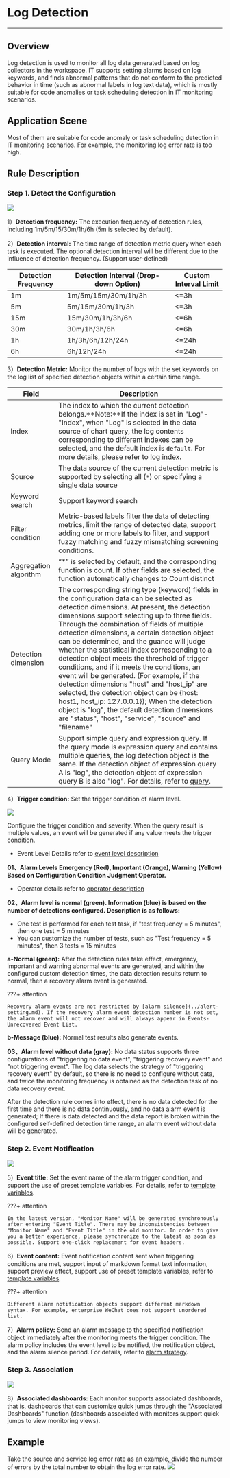 # Log Detection
---

## Overview

Log detection is used to monitor all log data generated based on log collectors in the workspace. IT supports setting alarms based on log keywords, and finds abnormal patterns that do not conform to the predicted behavior in time (such as abnormal labels in log text data), which is mostly suitable for code anomalies or task scheduling detection in IT monitoring scenarios.

## Application Scene

Most of them are suitable for code anomaly or task scheduling detection in IT monitoring scenarios. For example, the monitoring log error rate is too high.

## Rule Description

### Step 1. Detect the Configuration

![](../img/monitor20.png)

1）**Detection frequency:** The execution frequency of detection rules, including 1m/5m/15/30m/1h/6h (5m is selected by default).

2）**Detection interval:** The time range of detection metric query when each task is executed. The optional detection interval will be different due to the influence of detection frequency. (Support user-defined)

| Detection Frequency | Detection Interval (Drop-down Option) | Custom Interval Limit |
| --- | --- | --- |
| 1m | 1m/5m/15m/30m/1h/3h | <=3h |
| 5m | 5m/15m/30m/1h/3h | <=3h |
| 15m | 15m/30m/1h/3h/6h | <=6h |
| 30m | 30m/1h/3h/6h | <=6h |
| 1h | 1h/3h/6h/12h/24h | <=24h |
| 6h | 6h/12h/24h | <=24h |

3）**Detection Metric:** Monitor the number of logs with the set keywords on the log list of specified detection objects within a certain time range.

| Field | Description |
| --- | --- |
| Index | The index to which the current detection belongs.**Note:**If the index is set in "Log"-"Index", when "Log" is selected in the data source of chart query, the log contents corresponding to different indexes can be selected, and the default index is `default`. For more details, please refer to [log index](../../logs/multi-index.md).|
| Source | The data source of the current detection metric is supported by selecting all (`*`) or specifying a single data source|
| Keyword search  | Support keyword search |
| Filter condition | Metric-based labels filter the data of detecting metrics, limit the range of detected data, support adding one or more labels to filter, and support fuzzy matching and fuzzy mismatching screening conditions. |
| Aggregation algorithm | “*” is selected by default, and the corresponding function is count. If other fields are selected, the function automatically changes to Count distinct |
| Detection dimension | The corresponding string type (keyword) fields in the configuration data can be selected as detection dimensions. At present, the detection dimensions support selecting up to three fields. Through the combination of fields of multiple detection dimensions, a certain detection object can be determined, and the guance will judge whether the statistical index corresponding to a detection object meets the threshold of trigger conditions, and if it meets the conditions, an event will be generated. (For example, if the detection dimensions "host" and "host_ip" are selected, the detection object can be {host: host1, host_ip: 127.0.0.1}); When the detection object is "log", the default detection dimensions are "status", "host", "service", "source" and "filename" |
| Query Mode | Support simple query and expression query. If the query mode is expression query and contains multiple queries, the log detection object is the same. If the detection object of expression query A is "log", the detection object of expression query B is also "log". For details, refer to [query](../../scene/visual-chart/chart-query.md). |


4）**Trigger condition:** Set the trigger condition of alarm level.

![](../img/monitor54.png)

Configure the trigger condition and severity. When the query result is multiple values, an event will be generated if any value meets the trigger condition.

- Event Level Details refer to [event level description](event-level-description.md) 

**01、Alarm Levels Emergency (Red), Important (Orange), Warning (Yellow) Based on Configuration Condition Judgment Operator.**

- Operator details refer to [operator description](operator-description.md) 

**02、Alarm level is normal (green). Information (blue) is based on the number of detections configured. Description is as follows:**

- One test is performed for each test task, if "test frequency = 5 minutes", then one test = 5 minutes
- You can customize the number of tests, such as "Test frequency = 5 minutes", then 3 tests = 15 minutes

**a-Normal (green):** After the detection rules take effect, emergency, important and warning abnormal events are generated, and within the configured custom detection times, the data detection results return to normal, then a recovery alarm event is generated.

???+ attention

    Recovery alarm events are not restricted by [alarm silence](../alert-setting.md). If the recovery alarm event detection number is not set, the alarm event will not recover and will always appear in Events-Unrecovered Event List.

**b-Message (blue):** Normal test results also generate events.

**03、Alarm level without data (gray):** No data status supports three configurations of "triggering no data event", "triggering recovery event" and "not triggering event". The log data selects the strategy of "triggering recovery event" by default, so there is no need to configure without data, and twice the monitoring frequency is obtained as the detection task of no data recovery event.

After the detection rule comes into effect, there is no data detected for the first time and there is no data continuously, and no data alarm event is generated; If there is data detected and the data report is broken within the configured self-defined detection time range, an alarm event without data will be generated.

### Step 2. Event Notification

![](../img/monitor15.png)

5）**Event title:** Set the event name of the alarm trigger condition, and support the use of preset template variables. For details, refer to [template variables](../event-template.md).

???+ attention
    
    In the latest version, "Monitor Name" will be generated synchronously after entering "Event Title". There may be inconsistencies between "Monitor Name" and "Event Title" in the old monitor. In order to give you a better experience, please synchronize to the latest as soon as possible. Support one-click replacement for event headers.

6）**Event content:** Event notification content sent when triggering conditions are met, support input of markdown format text information, support preview effect, support use of preset template variables, refer to [template variables](../event-template.md).

???+ attention
    
    Different alarm notification objects support different markdown syntax. For example, enterprise WeChat does not support unordered list.

7）**Alarm policy:** Send an alarm message to the specified notification object immediately after the monitoring meets the trigger condition. The alarm policy includes the event level to be notified, the notification object, and the alarm silence period. For details, refer to [alarm strategy](../alert-setting.md).

### Step 3. Association

![](../img/monitor13.png)

8）**Associated dashboards:** Each monitor supports associated dashboards, that is, dashboards that can customize quick jumps through the "Associated Dashboards" function (dashboards associated with monitors support quick jumps to view monitoring views).

## Example

Take the source and service log error rate as an example, divide the number of errors by the total number to obtain the log error rate.
![](../img/example04.png)